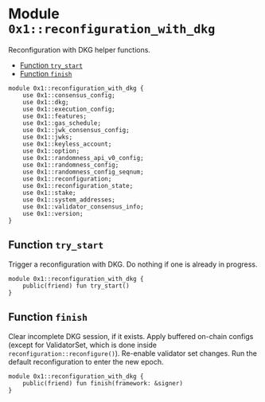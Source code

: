 <a id="0x1_reconfiguration_with_dkg"></a>

# Module `0x1::reconfiguration_with_dkg`

Reconfiguration with DKG helper functions.

- [Function `try_start`](#0x1_reconfiguration_with_dkg_try_start)
- [Function `finish`](#0x1_reconfiguration_with_dkg_finish)

```move
module 0x1::reconfiguration_with_dkg {
    use 0x1::consensus_config;
    use 0x1::dkg;
    use 0x1::execution_config;
    use 0x1::features;
    use 0x1::gas_schedule;
    use 0x1::jwk_consensus_config;
    use 0x1::jwks;
    use 0x1::keyless_account;
    use 0x1::option;
    use 0x1::randomness_api_v0_config;
    use 0x1::randomness_config;
    use 0x1::randomness_config_seqnum;
    use 0x1::reconfiguration;
    use 0x1::reconfiguration_state;
    use 0x1::stake;
    use 0x1::system_addresses;
    use 0x1::validator_consensus_info;
    use 0x1::version;
}
```

<a id="0x1_reconfiguration_with_dkg_try_start"></a>

## Function `try_start`

Trigger a reconfiguration with DKG.
Do nothing if one is already in progress.

```move
module 0x1::reconfiguration_with_dkg {
    public(friend) fun try_start()
}
```

<a id="0x1_reconfiguration_with_dkg_finish"></a>

## Function `finish`

Clear incomplete DKG session, if it exists.
Apply buffered on&#45;chain configs (except for ValidatorSet, which is done inside `reconfiguration::reconfigure()`).
Re&#45;enable validator set changes.
Run the default reconfiguration to enter the new epoch.

```move
module 0x1::reconfiguration_with_dkg {
    public(friend) fun finish(framework: &signer)
}
```
